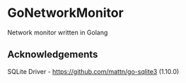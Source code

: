 # GoNetworkMonitor
Network monitor written in Golang

## Acknowledgements
SQLite Driver - https://github.com/mattn/go-sqlite3 (1.10.0)